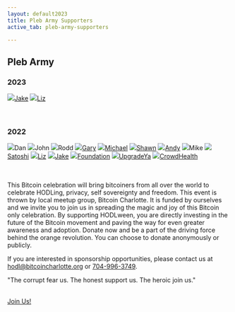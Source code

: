 ```yaml
---
layout: default2023
title: Pleb Army Supporters
active_tab: pleb-army-supporters

---
```


<div class="highlight-section">
    <h2>Pleb Army</h2>
    <div class="white-divider-mid"></div>
</div>
<div class="highlight-section1">
    <h3>2023</h3>
    <div class="pleb-army">
        <a href="https://bitcoincharlotte.org/" target="_blank"><img src="https://pbs.twimg.com/profile_images/1382867397401575426/Hfns3tdu_400x400.jpg"/>Jake</a>
        <a href="https://twitter.com/babeswhobitcoin" target="_blank"><img src="https://pbs.twimg.com/profile_images/1611776705969913856/-ZnH2ahJ_400x400.jpg"/>Liz</a>
    </div>
    <br><br>
    <h3>2022</h3>
    <div class="pleb-army">
        <a><img src="/anon.jpg"/>Dan</a>
        <a><img src="/anon.jpg"/>John</a> <!-- $161 -->
        <a><img src="/anon.jpg"/>Rodd</a><!-- $161 -->
        <a href="https://bitblockboom.com/" target="_blank"><img src="https://pbs.twimg.com/profile_images/1237850791584530441/3AepBfhl_400x400.jpg"/>Gary</a> <!-- $200 -->
        <a href="https://medium.com/@MichaelYouKnow" target="_blank"><img src="https://miro.medium.com/v2/resize:fill:176:176/1*eTJEnXPRrf1vMIZ9KB40VQ@2x.jpeg"/>Michael</a> <!-- $214 -->
        <a href="https://bitcoin101pro.com/products" target="_blank"><img src="https://pbs.twimg.com/media/FgH_Y-WXoAIW9Ou?format=jpg&name=medium"/>Shawn</a> <!-- 151,639 sats -->
        <a href="https://www.exponentiallayers.com/" target="_blank"><img src="https://pbs.twimg.com/profile_images/1549431400973172736/FfH8RlFQ_400x400.jpg"/>Andy</a> <!-- 566,360 sats -->
        <a ><img src="/anon.jpg"/>Mike</a> <!-- 630,453 sats -->
        <a href="https://wtfhappenedin1971.com" target="_blank"><img src="https://wtfhappenedin1971home.files.wordpress.com/2020/06/img_0540-1_arrow.jpg"/>Satoshi</a> <!-- 768,351 sats -->
        <a href="https://twitter.com/babeswhobitcoin" target="_blank"><img src="https://pbs.twimg.com/profile_images/1611776705969913856/-ZnH2ahJ_400x400.jpg"/>Liz</a> <!-- 3,975,678 sats + $500 -->
        <a href="https://bitcoincharlotte.org/" target="_blank"><img src="https://pbs.twimg.com/profile_images/1382867397401575426/Hfns3tdu_400x400.jpg"/>Jake</a>
        <a href="https://foundationdevices.com/" target="_blank"><img src="https://pbs.twimg.com/profile_images/1473303132088242182/d9muFk5o_400x400.jpg"/>Foundation</a>
        <a href="https://twitter.com/marcwparrish" target="_blank"><img src="https://pbs.twimg.com/profile_images/1482004577830461440/b4n_gxeJ_400x400.jpg"/>UpgradeYa</a>
        <a href="https://www.joincrowdhealth.com/promotions/bitcoin" target="_blank"><img src="https://pbs.twimg.com/profile_images/1652380981381218305/zACZ3_lY_400x400.jpg"/>CrowdHealth</a>
    </div>
    <br><br>
    <p>This Bitcoin celebration will bring bitcoiners from all over the world to celebrate HODLing, privacy, self sovereignty and freedom. This event is thrown by local meetup group, Bitcoin Charlotte. It is funded by ourselves and we invite you to join us in spreading the magic and joy of this Bitcoin only celebration. By supporting HODLween, you are directly investing in the future of the Bitcoin movement and paving the way for even greater awareness and adoption. Donate now and be a part of the driving force behind the orange revolution. You can choose to donate anonymously or publicly.</p>
    <p>If you are interested in sponsorship opportunities, please contact us at <a href="mailto:hodl@bitcoincharlotte.org" target="_blank">hodl@bitcoincharlotte.org</a> or <a href="tel:7049963749" target="_blank">704-996-3749</a>.</p>
    <p>"The corrupt fear us. The honest support us. The heroic join us."</p>
    <br>
    <a href="https://btcpayserver.bitcoincharlotte.org/apps/2uyBkNxiTUGndZ4A2N4DcYPhCmfy/pos" target="_blank" class="orange-pill-btn">Join Us!</a>
</div>


